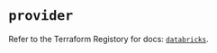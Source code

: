 # `provider`

Refer to the Terraform Registory for docs: [`databricks`](https://registry.terraform.io/providers/databricks/databricks/1.24.0/docs).

